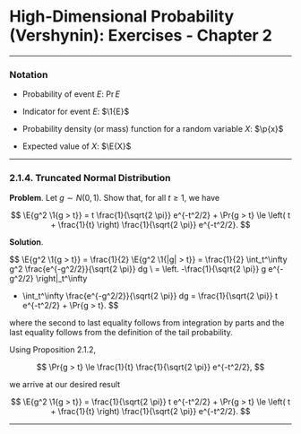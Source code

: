 High-Dimensional Probability (Vershynin): Exercises - Chapter 2
===============================================================

--------------------------------------------------------------------------------------------

### Notation

* $\newcommand{\Pr}[1]{{\mathbb{P}\left[{#1}\right]}}$
  Probability of event $E$: $\Pr{E}$

* $\newcommand{\1}[1]{{\mathbf{1}_{\left\{{#1}\right\}}}}$
  Indicator for event $E$: $\1{E}$

* $\newcommand{\p}[1]{{p\left({#1}\right)}}$
  Probability density (or mass) function for a random variable $X$: $\p{x}$

* $\newcommand{\E}[1]{{\mathbb{E}\left[{#1}\right]}}$
  Expected value of $X$: $\E{X}$

--------------------------------------------------------------------------------------------

### 2.1.4. Truncated Normal Distribution

__Problem__. Let $g \sim N(0, 1)$. Show that, for all $t \ge 1$, we have

$$
\E{g^2 \1{g > t}}
= t \frac{1}{\sqrt{2 \pi}} e^{-t^2/2} + \Pr{g > t}
\le \left( t + \frac{1}{t} \right) \frac{1}{\sqrt{2 \pi}} e^{-t^2/2}.
$$

__Solution__.

$$
\E{g^2 \1{g > t}}
= \frac{1}{2} \E{g^2 \1{|g| > t}}
= \frac{1}{2} \int_t^\infty g^2 \frac{e^{-g^2/2}}{\sqrt{2 \pi}} dg \\
= \left. -\frac{1}{\sqrt{2 \pi}} g e^{-g^2/2} \right|_t^\infty
  + \int_t^\infty \frac{e^{-g^2/2}}{\sqrt{2 \pi}} dg
= \frac{1}{\sqrt{2 \pi}} t e^{-t^2/2} + \Pr{g > t}.
$$

where the second to last equality follows from integration by parts and the last equality
follows from the definition of the tail probability.

Using Proposition 2.1.2,

$$
\Pr{g > t} \le \frac{1}{t} \frac{1}{\sqrt{2 \pi}} e^{-t^2/2},
$$

we arrive at our desired result

$$
\E{g^2 \1{g > t}}
= \frac{1}{\sqrt{2 \pi}} t e^{-t^2/2} + \Pr{g > t}
\le \left( t + \frac{1}{t} \right) \frac{1}{\sqrt{2 \pi}} e^{-t^2/2}.
$$

--------------------------------------------------------------------------------------------
